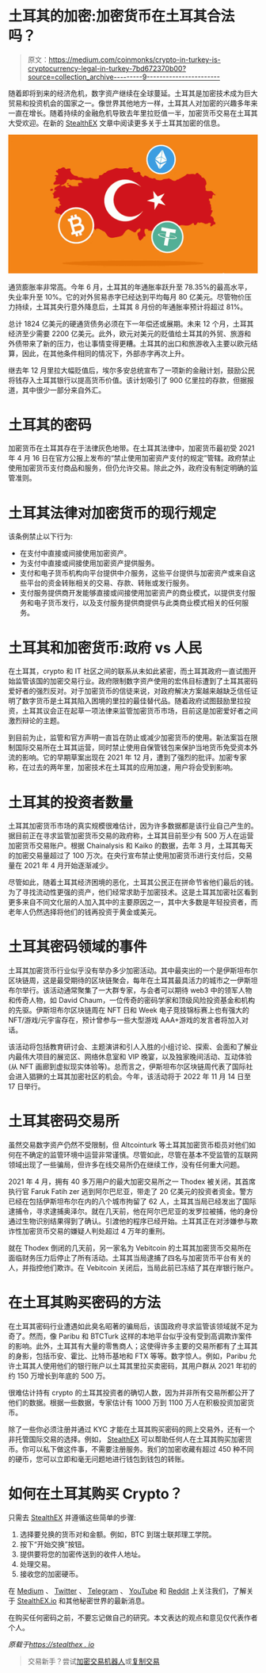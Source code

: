 # 土耳其的加密:加密货币在土耳其合法吗？

> 原文：<https://medium.com/coinmonks/crypto-in-turkey-is-cryptocurrency-legal-in-turkey-7bd672370b00?source=collection_archive---------9----------------------->

随着即将到来的经济危机，数字资产继续在全球蔓延。土耳其是加密技术成为巨大贸易和投资机会的国家之一。像世界其他地方一样，土耳其人对加密的兴趣多年来一直在增长。随着持续的金融危机导致去年里拉贬值一半，加密货币交易在土耳其大受欢迎。在新的 [StealthEX](https://stealthex.io/) 文章中阅读更多关于土耳其加密的信息。

![](img/e7f69c4a8eb65cf5b7471c8157335863.png)

通货膨胀率非常高。今年 6 月，土耳其的年通胀率跃升至 78.35%的最高水平，失业率升至 10%。它的对外贸易赤字已经达到平均每月 80 亿美元。尽管物价压力持续，土耳其央行意外降息后，土耳其 8 月份的年通胀率预计将超过 81%。

总计 1824 亿美元的硬通货债务必须在下一年偿还或展期。未来 12 个月，土耳其经济至少需要 2200 亿美元。此外，欧元对美元的贬值给土耳其的外贸、旅游和外债带来了新的压力，也让事情变得更糟。土耳其的出口和旅游收入主要以欧元结算，因此，在其他条件相同的情况下，外部赤字再次上升。

继去年 12 月里拉大幅贬值后，埃尔多安总统宣布了一项新的金融计划，鼓励公民将钱存入土耳其银行以提高货币价值。该计划吸引了 900 亿里拉的存款，但据报道，其中很少一部分来自外汇。

# 土耳其的密码

加密货币在土耳其存在于法律灰色地带。在土耳其法律中，加密货币最初受 2021 年 4 月 16 日在官方公报上发布的“禁止使用加密资产支付的规定”管辖。政府禁止使用加密货币支付商品和服务，但仍允许交易。除此之外，政府没有制定明确的监管准则。

# 土耳其法律对加密货币的现行规定

该条例禁止以下行为:

*   在支付中直接或间接使用加密资产。
*   为支付中直接或间接使用加密资产提供服务。
*   支付和电子货币机构向平台提供中介服务，这些平台提供与加密资产或来自这些平台的资金转账相关的交易、存款、转账或发行服务。
*   支付服务提供商开发能够直接或间接使用加密资产的商业模式，以提供支付服务和电子货币发行，以及支付服务提供商提供与此类商业模式相关的任何服务。

# 土耳其和加密货币:政府 vs 人民

在土耳其，crypto 和 IT 社区之间的联系从未如此紧密，而土耳其政府一直试图开始监管该国的加密交易行业。政府限制数字资产使用的宏伟目标遭到了土耳其密码爱好者的强烈反对。对于加密货币的信徒来说，对政府解决方案越来越缺乏信任证明了数字货币是土耳其陷入困境的里拉的最佳替代品。随着政府试图鼓励里拉投资，土耳其议会正在起草一项法律来监管加密货币市场，目前这是加密爱好者之间激烈辩论的主题。

到目前为止，监管和官方声明一直旨在防止或减少加密货币的使用。新法案旨在限制国际交易所在土耳其运营，同时禁止使用自保管钱包来保护当地货币免受资本外流的影响。它的早期草案出现在 2021 年 12 月，遭到了强烈的批评。加密专家称，在过去的两年里，加密技术在土耳其的应用加速，用户将会受到影响。

# 土耳其的投资者数量

土耳其加密货币市场的真实规模很难估计，因为许多数据都是该行业自己产生的。据目前正在寻求监管加密货币交易的政府称，土耳其目前至少有 500 万人在运营加密货币交易账户。根据 Chainalysis 和 Kaiko 的数据，去年 3 月，土耳其每天的加密交易量超过了 100 万次。在央行宣布禁止使用加密货币进行支付后，交易量在 2021 年 4 月开始逐渐减少。

尽管如此，随着土耳其经济困境的恶化，土耳其公民正在拼命节省他们最后的钱。为了寻找流动性更强的资产，他们经常求助于加密技术。这是土耳其加密社区看到更多来自不同文化层的人加入其中的主要原因之一，其中大多数是年轻投资者，而老年人仍然选择将他们的钱再投资于黄金或美元。

# 土耳其密码领域的事件

土耳其加密货币行业似乎没有举办多少加密活动。其中最突出的一个是伊斯坦布尔区块链周，这是最受期待的区块链聚会，每年在土耳其最具活力的城市之一伊斯坦布尔举行。该活动通常聚集了一大群专家，与会者可以期待 web3 中的领军人物和传奇人物，如 David Chaum，一位传奇的密码学家和顶级风险投资基金和机构的先驱。伊斯坦布尔区块链周在 NFT 日和 Week 电子竞技锦标赛上也有强大的 NFT/游戏/元宇宙存在，预计曾参与一些大型游戏 AAA+游戏的发言者将加入对话。

该活动将包括教育研讨会、主题演讲和引人入胜的小组讨论、探索、会面和了解业内最伟大项目的展览区、网络休息室和 VIP 晚宴，以及独家晚间活动、互动体验(从 NFT 画廊到虚拟现实体验等)。总而言之，伊斯坦布尔区块链周代表了国际社会进入猖獗的土耳其加密社区的机会。今年，该活动将于 2022 年 11 月 14 日至 17 日举行。

# 土耳其密码交易所

虽然交易数字资产仍然不受限制，但 Altcointurk 等土耳其加密货币柜员对他们如何在不确定的监管环境中运营非常谨慎。尽管如此，尽管在基本不受监管的互联网领域出现了一些骗局，但许多在线交易所仍在继续工作，没有任何重大问题。

2021 年 4 月，拥有 40 多万用户的最大加密交易所之一 Thodex 被关闭，其首席执行官 Faruk Fatih zer 逃到阿尔巴尼亚，带走了 20 亿美元的投资者资金。警方已经在包括伊斯坦布尔在内的八个城市拘留了 62 人，土耳其当局已经发出了国际逮捕令，寻求逮捕奥泽尔。就在几天前，他在阿尔巴尼亚的发罗拉被捕，他的身份通过生物识别结果得到了确认。引渡他的程序已经开始。土耳其正在对涉嫌参与欺诈性加密货币交易的嫌疑人判处超过 4 万年的重刑。

就在 Thodex 倒闭的几天前，另一家名为 Vebitcoin 的土耳其加密货币交易所在面临财务压力后停止了所有活动。土耳其当局逮捕了四名与加密货币平台有关的人，并指控他们欺诈。在 Vebitcoin 关闭后，当局此前已冻结了其在岸银行账户。

# 在土耳其购买密码的方法

在土耳其密码行业遭遇如此臭名昭著的骗局后，该国政府寻求监管该领域就不足为奇了。然而，像 Paribu 和 BTCTurk 这样的本地平台似乎没有受到高调欺诈案件的影响。此外，土耳其有大量的零售商人；这使得许多主要的交易所都有了土耳其的身影，包括币安、霍比、比特币基地和 FTX 等等。数字惊人。例如，Paribu 允许土耳其人使用他们的银行账户以土耳其里拉买卖密码，其用户群从 2021 年初的约 150 万增长到年底的 500 万。

很难估计持有 crypto 的土耳其投资者的确切人数，因为并非所有交易所都公开了他们的数据。根据一些数据，专家估计有 1000 万到 1100 万人在积极投资加密货币。

除了一些你必须注册并通过 KYC 才能在土耳其购买密码的网上交易外，还有一个非托管国际交易的选择。例如， [StealthEX](https://stealthex.io/) 可以帮助任何人在土耳其购买加密货币。你可以私下做这件事，不需要注册服务。我们的加密收藏有超过 450 种不同的硬币，您可以立即和毫无问题地进行钱包到钱包的转账。

# 如何在土耳其购买 Crypto？

只需去 [StealthEX](https://stealthex.io/) 并遵循这些简单的步骤:

1.  选择要兑换的货币对和金额。例如，BTC 到瑞士联邦理工学院。
2.  按下“开始交换”按钮。
3.  提供要将您的加密传送到的收件人地址。
4.  处理交易。
5.  接收您的加密硬币。

在 [Medium](https://stealthex-io.medium.com/) 、 [Twitter](https://twitter.com/Stealthex_io) 、 [Telegram](https://t.me/StealthEX) 、 [YouTube](https://www.youtube.com/channel/UCeES_XBesX76ge7xf1meuSw) 和 [Reddit](https://www.reddit.com/user/Stealthex_io) 上关注我们，了解关于 [StealthEX.io](https://stealthex.io/) 和其他秘密世界的最新消息。

在购买任何密码之前，不要忘记做自己的研究。本文表达的观点和意见仅代表作者个人。

*原载于*[*https://stealthex . io*](https://stealthex.io/blog/crypto-in-turkey-is-cryptocurrency-legal-in-turkey/)

> 交易新手？尝试[加密交易机器人](/coinmonks/crypto-trading-bot-c2ffce8acb2a)或[复制交易](/coinmonks/top-10-crypto-copy-trading-platforms-for-beginners-d0c37c7d698c)